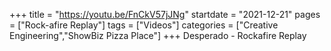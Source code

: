 +++
title = "https://youtu.be/FnCkV57jJNg"
startdate = "2021-12-21"
pages = ["Rock-afire Replay"]
tags = ["Videos"]
categories = ["Creative Engineering","ShowBiz Pizza Place"]
+++
Desperado - Rockafire Replay
